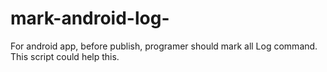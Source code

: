 # mark-android-log-
For android app, before publish, programer should mark all Log command.
This script could help this.
